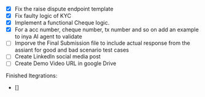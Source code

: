 - [x] Fix the raise dispute endpoint template
- [x] Fix faulty logic of KYC
- [x] Implement a functional Cheque logic.
- [x] For a acc number, cheque number, tx number and so on add an example to inya AI agent to validate
- [ ] Imporve the Final Submission file to include actual response from the assiant for good and bad scenario test cases
- [ ] Create LinkedIn social media post
- [ ] Create Demo Video URL in google Drive

Finished Itegrations:

- []
